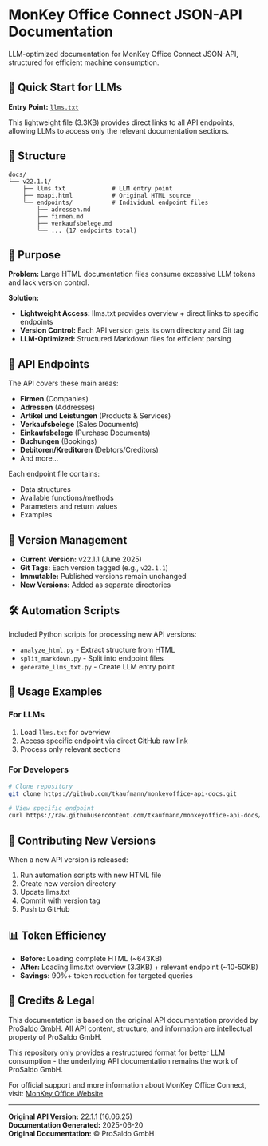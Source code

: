 # MonKey Office Connect JSON-API Documentation

LLM-optimized documentation for MonKey Office Connect JSON-API, structured for efficient machine consumption.

## 🚀 Quick Start for LLMs

**Entry Point:** [`llms.txt`](https://raw.githubusercontent.com/tkaufmann/monkeyoffice-api-docs/main/docs/v22.1.1/llms.txt)

This lightweight file (3.3KB) provides direct links to all API endpoints, allowing LLMs to access only the relevant documentation sections.

## 📁 Structure

```
docs/
└── v22.1.1/
    ├── llms.txt             # LLM entry point
    ├── moapi.html           # Original HTML source
    └── endpoints/           # Individual endpoint files
        ├── adressen.md
        ├── firmen.md
        ├── verkaufsbelege.md
        └── ... (17 endpoints total)
```

## 🎯 Purpose

**Problem:** Large HTML documentation files consume excessive LLM tokens and lack version control.

**Solution:** 
- **Lightweight Access:** llms.txt provides overview + direct links to specific endpoints
- **Version Control:** Each API version gets its own directory and Git tag
- **LLM-Optimized:** Structured Markdown files for efficient parsing

## 🔗 API Endpoints

The API covers these main areas:
- **Firmen** (Companies)
- **Adressen** (Addresses) 
- **Artikel und Leistungen** (Products & Services)
- **Verkaufsbelege** (Sales Documents)
- **Einkaufsbelege** (Purchase Documents)
- **Buchungen** (Bookings)
- **Debitoren/Kreditoren** (Debtors/Creditors)
- And more...

Each endpoint file contains:
- Data structures
- Available functions/methods
- Parameters and return values
- Examples

## 🔄 Version Management

- **Current Version:** v22.1.1 (June 2025)
- **Git Tags:** Each version tagged (e.g., `v22.1.1`)
- **Immutable:** Published versions remain unchanged
- **New Versions:** Added as separate directories

## 🛠️ Automation Scripts

Included Python scripts for processing new API versions:

- `analyze_html.py` - Extract structure from HTML
- `split_markdown.py` - Split into endpoint files  
- `generate_llms_txt.py` - Create LLM entry point

## 📝 Usage Examples

### For LLMs
1. Load `llms.txt` for overview
2. Access specific endpoint via direct GitHub raw link
3. Process only relevant sections

### For Developers
```bash
# Clone repository
git clone https://github.com/tkaufmann/monkeyoffice-api-docs.git

# View specific endpoint
curl https://raw.githubusercontent.com/tkaufmann/monkeyoffice-api-docs/main/docs/v22.1.1/endpoints/firmen.md
```

## 🔄 Contributing New Versions

When a new API version is released:

1. Run automation scripts with new HTML file
2. Create new version directory
3. Update llms.txt  
4. Commit with version tag
5. Push to GitHub

## 📊 Token Efficiency

- **Before:** Loading complete HTML (~643KB)
- **After:** Loading llms.txt overview (3.3KB) + relevant endpoint (~10-50KB)
- **Savings:** 90%+ token reduction for targeted queries

## 📄 Credits & Legal

This documentation is based on the original API documentation provided by [ProSaldo GmbH](https://www.monkey-office.de/). All API content, structure, and information are intellectual property of ProSaldo GmbH.

This repository only provides a restructured format for better LLM consumption - the underlying API documentation remains the work of ProSaldo GmbH.

For official support and more information about MonKey Office Connect, visit: [MonKey Office Website](https://www.monkey-office.de/)

---

**Original API Version:** 22.1.1 (16.06.25)  
**Documentation Generated:** 2025-06-20  
**Original Documentation:** © ProSaldo GmbH